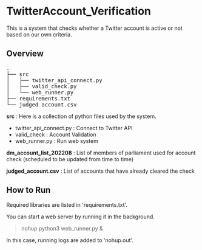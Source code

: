 # TwitterAccount_Verification
This is a system that checks whether a Twitter account is active or not based on our own criteria.  

## Overview
<pre>
.  
├── src  
│   ├── twitter_api_connect.py  
│   ├── valid_check.py  
│   └── web_runner.py  
├── requirements.txt  
└── judged_account.csv 
</pre>

**src** : Here is a collection of python files used by the system.  
- twitter_api_connect.py : Connect to Twitter API  
- valid_check : Account Validation  
- web_runner.py : Run web system

**dm_account_list_202208** : List of members of parliament used for account check (scheduled to be updated from time to time)  

**judged_account.csv** : List of accounts that have already cleared the check  

## How to Run
Required libraries are listed in 'requirements.txt'.  

You can start a web server by running it in the background.  
> nohup python3 web_runner.py &  

In this case, running logs are added to 'nohup.out'.  